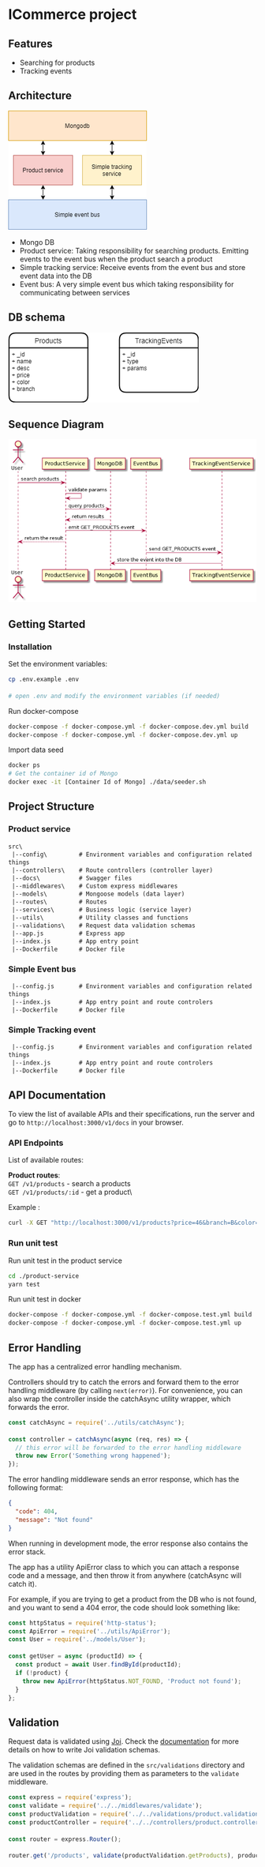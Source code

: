 # ICommerce project
## Features
- Searching for products 
- Tracking events

## Architecture
![Architecture](./Architecture.png)

- Mongo DB
- Product service: Taking responsibility for searching products. Emitting events to the event bus when the product search a product
- Simple tracking service: Receive events from the event bus and store event data into the DB
- Event bus: A very simple event bus which taking responsibility for communicating between services

## DB schema
![DB Schema](./DB_Schema.png)

## Sequence Diagram
![Sequence Diagram](./SeqDiagram.png)

## Getting Started
### Installation

Set the environment variables:

```bash
cp .env.example .env

# open .env and modify the environment variables (if needed)
```

Run docker-compose
```bash
docker-compose -f docker-compose.yml -f docker-compose.dev.yml build
docker-compose -f docker-compose.yml -f docker-compose.dev.yml up
```

Import data seed
```bash
docker ps
# Get the container id of Mongo
docker exec -it [Container Id of Mongo] ./data/seeder.sh
```

## Project Structure
### Product service
```
src\
 |--config\         # Environment variables and configuration related things
 |--controllers\    # Route controllers (controller layer)
 |--docs\           # Swagger files
 |--middlewares\    # Custom express middlewares
 |--models\         # Mongoose models (data layer)
 |--routes\         # Routes
 |--services\       # Business logic (service layer)
 |--utils\          # Utility classes and functions
 |--validations\    # Request data validation schemas
 |--app.js          # Express app
 |--index.js        # App entry point
 |--Dockerfile      # Docker file
 ```

### Simple Event bus
```
 |--config.js       # Environment variables and configuration related things
 |--index.js        # App entry point and route controlers
 |--Dockerfile      # Docker file
```
### Simple Tracking event
```
 |--config.js       # Environment variables and configuration related things
 |--index.js        # App entry point and route controlers
 |--Dockerfile      # Docker file
```
## API Documentation

To view the list of available APIs and their specifications, run the server and go to `http://localhost:3000/v1/docs` in your browser.
### API Endpoints

List of available routes:

**Product routes**:\
`GET /v1/products` - search a products\
`GET /v1/products/:id` - get a product\

Example :
```bash
curl -X GET "http://localhost:3000/v1/products?price=46&branch=B&color=blue&limit=10&page=1" -H "accept: application/json"
```
### Run unit test

Run unit test in the product service
```bash
cd ./product-service
yarn test
```

Run unit test in docker
```bash
docker-compose -f docker-compose.yml -f docker-compose.test.yml build
docker-compose -f docker-compose.yml -f docker-compose.test.yml up
```

## Error Handling

The app has a centralized error handling mechanism.

Controllers should try to catch the errors and forward them to the error handling middleware (by calling `next(error)`). For convenience, you can also wrap the controller inside the catchAsync utility wrapper, which forwards the error.

```javascript
const catchAsync = require('../utils/catchAsync');

const controller = catchAsync(async (req, res) => {
  // this error will be forwarded to the error handling middleware
  throw new Error('Something wrong happened');
});
```

The error handling middleware sends an error response, which has the following format:

```json
{
  "code": 404,
  "message": "Not found"
}
```

When running in development mode, the error response also contains the error stack.

The app has a utility ApiError class to which you can attach a response code and a message, and then throw it from anywhere (catchAsync will catch it).

For example, if you are trying to get a product from the DB who is not found, and you want to send a 404 error, the code should look something like:

```javascript
const httpStatus = require('http-status');
const ApiError = require('../utils/ApiError');
const User = require('../models/User');

const getUser = async (productId) => {
  const product = await User.findById(productId);
  if (!product) {
    throw new ApiError(httpStatus.NOT_FOUND, 'Product not found');
  }
};
```

## Validation

Request data is validated using [Joi](https://hapi.dev/family/joi/). Check the [documentation](https://hapi.dev/family/joi/api/) for more details on how to write Joi validation schemas.

The validation schemas are defined in the `src/validations` directory and are used in the routes by providing them as parameters to the `validate` middleware.

```javascript
const express = require('express');
const validate = require('../../middlewares/validate');
const productValidation = require('../../validations/product.validation');
const productController = require('../../controllers/product.controller');

const router = express.Router();

router.get('/products', validate(productValidation.getProducts), productController.getProducts);
```
